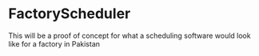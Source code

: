 # FactoryScheduler
This will be a proof of concept for what a scheduling software would look like for a factory in Pakistan
